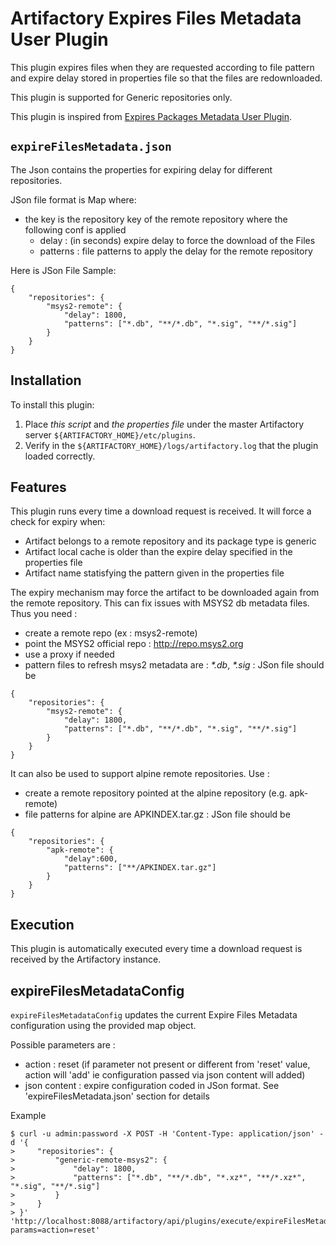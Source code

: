 Artifactory Expires Files Metadata User Plugin
==============================================

This plugin expires files when they are requested according to file pattern and expire delay stored in properties file so that the files are redownloaded.

This plugin is supported for Generic repositories only.

This plugin is inspired from [Expires Packages Metadata User Plugin](https://github.com/jfrog/artifactory-user-plugins/tree/master/metadata/expirePackagesMetadata).

`expireFilesMetadata.json`
----------
The Json contains the properties for expiring delay for different repositories.

JSon file format is Map where:
- the key is the repository key of the remote repository where the following conf is applied
  - delay : (in seconds) expire delay to force the download of the Files
  - patterns : file patterns to apply the delay for the remote repository

Here is JSon File Sample:

```
{
    "repositories": {
        "msys2-remote": {
            "delay": 1800,
            "patterns": ["*.db", "**/*.db", "*.sig", "**/*.sig"]
        }
    }
}
```

Installation
------------

To install this plugin:

1. Place _this script_ and _the properties file_ under the master Artifactory server `${ARTIFACTORY_HOME}/etc/plugins`.
2. Verify in the `${ARTIFACTORY_HOME}/logs/artifactory.log` that the plugin loaded correctly.

Features
--------

This plugin runs every time a download request is received. It will force a check for expiry when:

- Artifact belongs to a remote repository and its package type is generic
- Artifact local cache is older than the expire delay specified in the properties file
- Artifact name statisfying the pattern given in the properties file

The expiry mechanism may force the artifact to be downloaded again from the remote repository.
This can fix issues with MSYS2 db metadata files. Thus you need :
* create a remote repo (ex : msys2-remote)
* point the MSYS2 official repo : http://repo.msys2.org
* use a proxy if needed
* pattern files to refresh msys2 metadata are : _*.db_, _*.sig_ : JSon file should be

```
{
    "repositories": {
        "msys2-remote": {
            "delay": 1800,
            "patterns": ["*.db", "**/*.db", "*.sig", "**/*.sig"]
        }
    }
}
```

It can also be used to support alpine remote repositories.  Use :
* create a remote repository pointed at the alpine repository (e.g. apk-remote)
* file patterns for alpine are APKINDEX.tar.gz : JSon file should be

```
{
    "repositories": {
        "apk-remote": {
            "delay":600,
            "patterns": ["**/APKINDEX.tar.gz"]
        }
    }
}
```

Execution
---------

This plugin is automatically executed every time a download request is received by the Artifactory instance.


expireFilesMetadataConfig
-------------------------

`expireFilesMetadataConfig` updates the current Expire Files Metadata configuration using the provided map object.

Possible parameters are :
- action : reset (if parameter not present or different from 'reset' value, action will 'add' ie configuration passed via json content will added)
- json content : expire configuration coded in JSon format. See 'expireFilesMetadata.json' section for details

Example

```
$ curl -u admin:password -X POST -H 'Content-Type: application/json' -d '{
>     "repositories": {
>         "generic-remote-msys2": {
>             "delay": 1800,
>             "patterns": ["*.db", "**/*.db", "*.xz*", "**/*.xz*", "*.sig", "**/*.sig"]
>         }
>     }
> }' 'http://localhost:8088/artifactory/api/plugins/execute/expireFilesMetadataConfig?params=action=reset'

```
